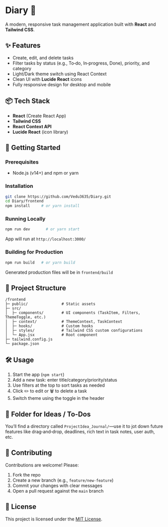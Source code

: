 # Diary 📝

A modern, responsive task management application built with **React** and **Tailwind CSS**.

## ✨ Features

- Create, edit, and delete tasks
- Filter tasks by status (e.g., To‑do, In‑progress, Done), priority, and category
- Light/Dark theme switch using React Context
- Clean UI with **Lucide React** icons
- Fully responsive design for desktop and mobile

## 📦 Tech Stack

- **React** (Create React App)
- **Tailwind CSS**
- **React Context API**
- **Lucide React** (icon library)

## 🚀 Getting Started

### Prerequisites

- Node.js (v14+) and npm or yarn

### Installation

```bash
git clone https://github.com/Vedu3635/Diary.git
cd Diary/frontend
npm install     # or yarn install
```

### Running Locally

```bash
npm run dev       # or yarn start
```

App will run at `http://localhost:3000/`

### Building for Production

```bash
npm run build   # or yarn build
```

Generated production files will be in `frontend/build`

## 🧩 Project Structure

```
/frontend
├─ public/               # Static assets
├─ src/
│  ├─ components/        # UI components (TaskItem, Filters, ThemeToggle, etc.)
│  ├─ context/           # ThemeContext, TaskContext
│  ├─ hooks/             # Custom hooks
│  ├─ styles/            # Tailwind CSS custom configurations
│  └─ App.jsx            # Root component
├─ tailwind.config.js
└─ package.json
```

## 🛠️ Usage

1. Start the app (`npm start`)
2. Add a new task: enter title/category/priority/status
3. Use filters at the top to sort tasks as needed
4. Click ✏️ to edit or 🗑️ to delete a task
5. Switch theme using the toggle in the header

## 📁 Folder for Ideas / To-Dos

You’ll find a directory called `ProjectIdea_Journal/`—use it to jot down future features like drag‑and‑drop, deadlines, rich text in task notes, user auth, etc.

## 🌟 Contributing

Contributions are welcome! Please:

1. Fork the repo
2. Create a new branch (e.g., `feature/new-feature`)
3. Commit your changes with clear messages
4. Open a pull request against the `main` branch

## 🧪 License

This project is licensed under the [MIT License](LICENSE).
